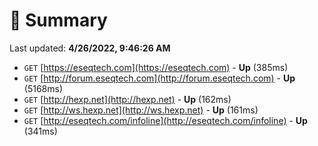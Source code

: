 # 📖 Summary
Last updated: **4/26/2022, 9:46:26 AM**

- `GET` [https://eseqtech.com](https://eseqtech.com) - **Up** (385ms)
- `GET` [http://forum.eseqtech.com](http://forum.eseqtech.com) - **Up** (5168ms)
- `GET` [http://hexp.net](http://hexp.net) - **Up** (162ms)
- `GET` [http://ws.hexp.net](http://ws.hexp.net) - **Up** (161ms)
- `GET` [http://eseqtech.com/infoline](http://eseqtech.com/infoline) - **Up** (341ms)
